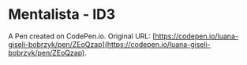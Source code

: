 # Mentalista - ID3

A Pen created on CodePen.io. Original URL: [https://codepen.io/luana-giseli-bobrzyk/pen/ZEoQzap](https://codepen.io/luana-giseli-bobrzyk/pen/ZEoQzap).

